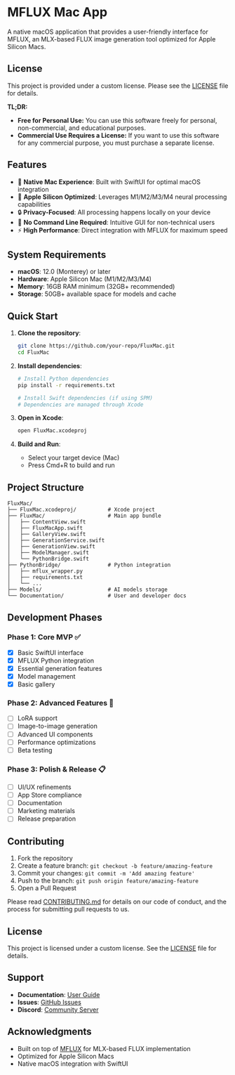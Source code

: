 # MFLUX Mac App

A native macOS application that provides a user-friendly interface for MFLUX, an MLX-based FLUX image generation tool optimized for Apple Silicon Macs.

## License

This project is provided under a custom license. Please see the [LICENSE](LICENSE) file for details.

**TL;DR:**
*   **Free for Personal Use:** You can use this software freely for personal, non-commercial, and educational purposes.
*   **Commercial Use Requires a License:** If you want to use this software for any commercial purpose, you must purchase a separate license.

## Features

- 🎨 **Native Mac Experience**: Built with SwiftUI for optimal macOS integration
- 🚀 **Apple Silicon Optimized**: Leverages M1/M2/M3/M4 neural processing capabilities
- 🔒 **Privacy-Focused**: All processing happens locally on your device
- 🎯 **No Command Line Required**: Intuitive GUI for non-technical users
- ⚡ **High Performance**: Direct integration with MFLUX for maximum speed

## System Requirements

- **macOS**: 12.0 (Monterey) or later
- **Hardware**: Apple Silicon Mac (M1/M2/M3/M4)
- **Memory**: 16GB RAM minimum (32GB+ recommended)
- **Storage**: 50GB+ available space for models and cache

## Quick Start

1. **Clone the repository**:
   ```bash
   git clone https://github.com/your-repo/FluxMac.git
   cd FluxMac
   ```

2. **Install dependencies**:
   ```bash
   # Install Python dependencies
   pip install -r requirements.txt
   
   # Install Swift dependencies (if using SPM)
   # Dependencies are managed through Xcode
   ```

3. **Open in Xcode**:
   ```bash
   open FluxMac.xcodeproj
   ```

4. **Build and Run**:
   - Select your target device (Mac)
   - Press Cmd+R to build and run

## Project Structure

```
FluxMac/
├── FluxMac.xcodeproj/          # Xcode project
├── FluxMac/                    # Main app bundle
│   ├── ContentView.swift
│   ├── FluxMacApp.swift
│   ├── GalleryView.swift
│   ├── GenerationService.swift
│   ├── GenerationView.swift
│   ├── ModelManager.swift
│   └── PythonBridge.swift
├── PythonBridge/               # Python integration
│   ├── mflux_wrapper.py
│   ├── requirements.txt
│   └── ...
├── Models/                     # AI models storage
└── Documentation/              # User and developer docs
```

## Development Phases

### Phase 1: Core MVP ✅
- [x] Basic SwiftUI interface
- [x] MFLUX Python integration
- [x] Essential generation features
- [x] Model management
- [x] Basic gallery

### Phase 2: Advanced Features 🚧
- [ ] LoRA support
- [ ] Image-to-image generation
- [ ] Advanced UI components
- [ ] Performance optimizations
- [ ] Beta testing

### Phase 3: Polish & Release 📋
- [ ] UI/UX refinements
- [ ] App Store compliance
- [ ] Documentation
- [ ] Marketing materials
- [ ] Release preparation

## Contributing

1. Fork the repository
2. Create a feature branch: `git checkout -b feature/amazing-feature`
3. Commit your changes: `git commit -m 'Add amazing feature'`
4. Push to the branch: `git push origin feature/amazing-feature`
5. Open a Pull Request

Please read [CONTRIBUTING.md](CONTRIBUTING.md) for details on our code of conduct, and the process for submitting pull requests to us.

## License

This project is licensed under a custom license. See the [LICENSE](LICENSE) file for details.

## Support

- **Documentation**: [User Guide](Documentation/UserGuide.md)
- **Issues**: [GitHub Issues](https://github.com/your-repo/issues)
- **Discord**: [Community Server](https://discord.gg/your-server)

## Acknowledgments

- Built on top of [MFLUX](https://github.com/mflux-ai/mflux) for MLX-based FLUX implementation
- Optimized for Apple Silicon Macs
- Native macOS integration with SwiftUI 